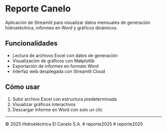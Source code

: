 # Reporte Canelo

Aplicación de Streamlit para visualizar datos mensuales de generación hidroeléctrica, informes en Word y gráficos dinámicos.

## Funcionalidades

- Lectura de archivos Excel con datos de generación
- Visualización de gráficos con Matplotlib
- Exportación de informes en formato Word
- Interfaz web desplegada con Streamlit Cloud

## Cómo usar

1. Subir archivo Excel con estructura predeterminada
2. Visualizar gráficos interactivos
3. Descargar informe en Word con solo un clic

---

© 2025 Hidroeléctrica El Canelo S.A.
#   r e p o r t e 2 0 2 5  
 #   r e p o r t e 2 0 2 5  
 